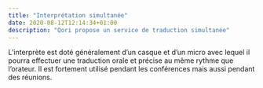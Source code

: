 ```yaml
---
title: "Interprétation simultanée"
date: 2020-08-12T12:14:34+01:00
description: "Qori propose un service de traduction simultanée"
---
```

L’interprète est doté généralement d’un casque et d’un micro avec lequel il pourra effectuer une traduction orale et précise au même rythme que l’orateur. Il est fortement utilisé pendant les conférences mais aussi pendant des réunions.